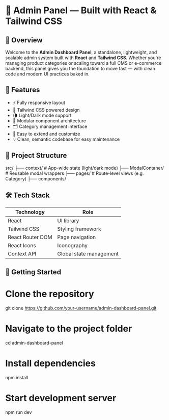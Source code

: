 # 🧠 Admin Panel — Built with React & Tailwind CSS
## 🚀 Overview

Welcome to the **Admin Dashboard Panel**, a standalone, lightweight, and scalable admin system built with **React** and **Tailwind CSS**. Whether you're managing product categories or scaling toward a full CMS or e-commerce backend, this panel gives you the foundation to move fast — with clean code and modern UI practices baked in.

## 🚀 Features

- ⚡️ Fully responsive layout
- 🎨 Tailwind CSS powered design
- 🌗 Light/Dark mode support
- 🧩 Modular component architecture
- 🗂 Category management interface
- 🔧 Easy to extend and customize
- 💡 Clean, semantic codebase for easy maintenance

## 📁 Project Structure

src/
├── context/ # App-wide state (light/dark mode)
├── ModalContaner/ # Reusable modal wrappers
├── pages/ # Route-level views (e.g. Category)
├── components/


## 🛠 Tech Stack

| Technology       | Role                    |
|------------------|--------------------------|
| React            | UI library               |
| Tailwind CSS     | Styling framework        |
| React Router DOM | Page navigation          |
| React Icons      | Iconography              |
| Context API      | Global state management  |



## 🧪 Getting Started

# Clone the repository
git clone https://github.com/your-username/admin-dashboard-panel.git

# Navigate to the project folder
cd admin-dashboard-panel

# Install dependencies
npm install

# Start development server
npm run dev
